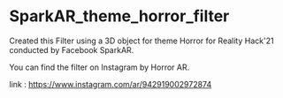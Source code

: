 # SparkAR_theme_horror_filter
Created this Filter using a 3D object for theme Horror for Reality Hack'21 conducted by Facebook SparkAR.

You can find the filter on Instagram by Horror AR. 

link : https://www.instagram.com/ar/942919002972874

